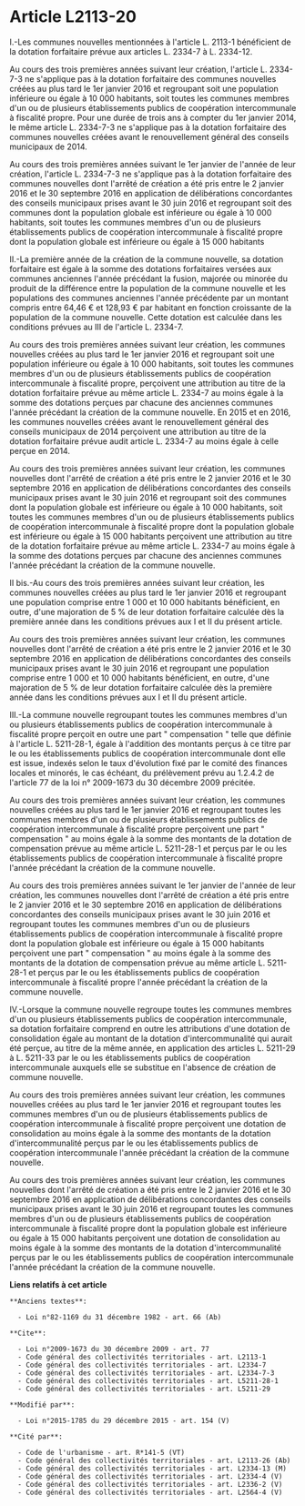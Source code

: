 # Article L2113-20

I.-Les communes nouvelles mentionnées à l'article L. 2113-1 bénéficient de la dotation forfaitaire prévue aux articles L.
2334-7 à L. 2334-12. 

Au cours des trois premières années suivant leur création, l'article L. 2334-7-3 ne s'applique pas à la dotation forfaitaire
des communes nouvelles créées au plus tard le 1er janvier 2016 et regroupant soit une population inférieure ou égale à 10 000
habitants, soit toutes les communes membres d'un ou de plusieurs établissements publics de coopération intercommunale à
fiscalité propre. Pour une durée de trois ans à compter du 1er janvier 2014, le même article L. 2334-7-3 ne s'applique pas à
la dotation forfaitaire des communes nouvelles créées avant le renouvellement général des conseils municipaux de 2014. 

Au cours des trois premières années suivant le 1er janvier de l'année de leur création, l'article L. 2334-7-3 ne s'applique
pas à la dotation forfaitaire des communes nouvelles dont l'arrêté de création a été pris entre le 2 janvier 2016 et le 30
septembre 2016 en application de délibérations concordantes des conseils municipaux prises avant le 30 juin 2016 et
regroupant soit des communes dont la population globale est inférieure ou égale à 10 000 habitants, soit toutes les communes
membres d'un ou de plusieurs établissements publics de coopération intercommunale à fiscalité propre dont la population
globale est inférieure ou égale à 15 000 habitants

II.-La première année de la création de la commune nouvelle, sa dotation forfaitaire est égale à la somme des dotations
forfaitaires versées aux communes anciennes l'année précédant la fusion, majorée ou minorée du produit de la différence entre
la population de la commune nouvelle et les populations des communes anciennes l'année précédente par un montant compris
entre 64,46 € et 128,93 € par habitant en fonction croissante de la population de la commune nouvelle. Cette dotation est
calculée dans les conditions prévues au III de l'article L. 2334-7. 

Au cours des trois premières années suivant leur création, les communes nouvelles créées au plus tard le 1er janvier 2016 et
regroupant soit une population inférieure ou égale à 10 000 habitants, soit toutes les communes membres d'un ou de plusieurs
établissements publics de coopération intercommunale à fiscalité propre, perçoivent une attribution au titre de la dotation
forfaitaire prévue au même article L. 2334-7 au moins égale à la somme des dotations perçues par chacune des anciennes
communes l'année précédant la création de la commune nouvelle. En 2015 et en 2016, les communes nouvelles créées avant le
renouvellement général des conseils municipaux de 2014 perçoivent une attribution au titre de la dotation forfaitaire prévue
audit article L. 2334-7 au moins égale à celle perçue en 2014. 

Au cours des trois premières années suivant leur création, les communes nouvelles dont l'arrêté de création a été pris entre
le 2 janvier 2016 et le 30 septembre 2016 en application de délibérations concordantes des conseils municipaux prises avant
le 30 juin 2016 et regroupant soit des communes dont la population globale est inférieure ou égale à 10 000 habitants, soit
toutes les communes membres d'un ou de plusieurs établissements publics de coopération intercommunale à fiscalité propre dont
la population globale est inférieure ou égale à 15 000 habitants perçoivent une attribution au titre de la dotation
forfaitaire prévue au même article L. 2334-7 au moins égale à la somme des dotations perçues par chacune des anciennes
communes l'année précédant la création de la commune nouvelle. 

II bis.-Au cours des trois premières années suivant leur création, les communes nouvelles créées au plus tard le 1er janvier
2016 et regroupant une population comprise entre 1 000 et 10 000 habitants bénéficient, en outre, d'une majoration de 5 % de
leur dotation forfaitaire calculée dès la première année dans les conditions prévues aux I et II du présent article. 

Au cours des trois premières années suivant leur création, les communes nouvelles dont l'arrêté de création a été pris entre
le 2 janvier 2016 et le 30 septembre 2016 en application de délibérations concordantes des conseils municipaux prises avant
le 30 juin 2016 et regroupant une population comprise entre 1 000 et 10 000 habitants bénéficient, en outre, d'une majoration
de 5 % de leur dotation forfaitaire calculée dès la première année dans les conditions prévues aux I et II du présent
article. 

III.-La commune nouvelle regroupant toutes les communes membres d'un ou plusieurs établissements publics de coopération
intercommunale à fiscalité propre perçoit en outre une part " compensation " telle que définie à l'article L. 5211-28-1,
égale à l'addition des montants perçus à ce titre par le ou les établissements publics de coopération intercommunale dont
elle est issue, indexés selon le taux d'évolution fixé par le comité des finances locales et minorés, le cas échéant, du
prélèvement prévu au 1.2.4.2 de l'article 77 de la loi n° 2009-1673 du 30 décembre 2009 précitée. 

Au cours des trois premières années suivant leur création, les communes nouvelles créées au plus tard le 1er janvier 2016 et
regroupant toutes les communes membres d'un ou de plusieurs établissements publics de coopération intercommunale à fiscalité
propre perçoivent une part " compensation " au moins égale à la somme des montants de la dotation de compensation prévue au
même article L. 5211-28-1 et perçus par le ou les établissements publics de coopération intercommunale à fiscalité propre
l'année précédant la création de la commune nouvelle. 

Au cours des trois premières années suivant le 1er janvier de l'année de leur création, les communes nouvelles dont l'arrêté
de création a été pris entre le 2 janvier 2016 et le 30 septembre 2016 en application de délibérations concordantes des
conseils municipaux prises avant le 30 juin 2016 et regroupant toutes les communes membres d'un ou de plusieurs
établissements publics de coopération intercommunale à fiscalité propre dont la population globale est inférieure ou égale à
15 000 habitants perçoivent une part " compensation " au moins égale à la somme des montants de la dotation de compensation
prévue au même article L. 5211-28-1 et perçus par le ou les établissements publics de coopération intercommunale à fiscalité
propre l'année précédant la création de la commune nouvelle.

IV.-Lorsque la commune nouvelle regroupe toutes les communes membres d'un ou plusieurs établissements publics de coopération
intercommunale, sa dotation forfaitaire comprend en outre les attributions d'une dotation de consolidation égale au montant
de la dotation d'intercommunalité qui aurait été perçue, au titre de la même année, en application des articles L. 5211-29 à
L. 5211-33 par le ou les établissements publics de coopération intercommunale auxquels elle se substitue en l'absence de
création de commune nouvelle. 

Au cours des trois premières années suivant leur création, les communes nouvelles créées au plus tard le 1er janvier 2016 et
regroupant toutes les communes membres d'un ou de plusieurs établissements publics de coopération intercommunale à fiscalité
propre perçoivent une dotation de consolidation au moins égale à la somme des montants de la dotation d'intercommunalité
perçus par le ou les établissements publics de coopération intercommunale l'année précédant la création de la commune
nouvelle.

Au cours des trois premières années suivant leur création, les communes nouvelles dont l'arrêté de création a été pris entre
le 2 janvier 2016 et le 30 septembre 2016 en application de délibérations concordantes des conseils municipaux prises avant
le 30 juin 2016 et regroupant toutes les communes membres d'un ou de plusieurs établissements publics de coopération
intercommunale à fiscalité propre dont la population globale est inférieure ou égale à 15 000 habitants perçoivent une
dotation de consolidation au moins égale à la somme des montants de la dotation d'intercommunalité perçus par le ou les
établissements publics de coopération intercommunale l'année précédant la création de la commune nouvelle.

**Liens relatifs à cet article**

	**Anciens textes**:

	  - Loi n°82-1169 du 31 décembre 1982 - art. 66 (Ab)

	**Cite**:

	  - Loi n°2009-1673 du 30 décembre 2009 - art. 77
	  - Code général des collectivités territoriales - art. L2113-1
	  - Code général des collectivités territoriales - art. L2334-7
	  - Code général des collectivités territoriales - art. L2334-7-3
	  - Code général des collectivités territoriales - art. L5211-28-1
	  - Code général des collectivités territoriales - art. L5211-29

	**Modifié par**:

	  - Loi n°2015-1785 du 29 décembre 2015 - art. 154 (V)

	**Cité par**:

	  - Code de l'urbanisme - art. R*141-5 (VT)
	  - Code général des collectivités territoriales - art. L2113-26 (Ab)
	  - Code général des collectivités territoriales - art. L2334-13 (M)
	  - Code général des collectivités territoriales - art. L2334-4 (V)
	  - Code général des collectivités territoriales - art. L2336-2 (V)
	  - Code général des collectivités territoriales - art. L2564-4 (V)
